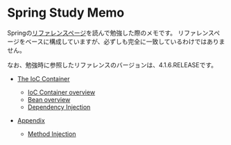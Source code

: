 # Spring Study Memo

Springの[リファレンスページ](http://docs.spring.io/spring/docs/current/spring-framework-reference/htmlsingle/)を読んで勉強した際のメモです。
リファレンスページをベースに構成していますが、必ずしも完全に一致しているわけではありません。

なお、勉強時に参照したリファレンスのバージョンは、4.1.6.RELEASEです。

* [The IoC Container](ioc-container/readme.md)
    * [IoC Container overview](ioc-container/01.container-overview.md)
    * [Bean overview](ioc-container/02.bean-overview.md)
    * [Dependency Injection](ioc-container/03.dependency-injection.md)

* [Appendix](appendix/readme.md)
    * [Method Injection](appendix/method-injection.md)